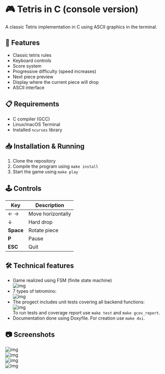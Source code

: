 # 🎮 Tetris in C (console version)

A classic Tetris implementation in C using ASCII graphics in the terminal.

## 🌟 Features
- Classic tetris rules  
- Keyboard controls  
- Score system  
- Progressive difficulty (speed increases)  
- Next piece preview  
- Display where the current piece will drop
- ASCII interface  

## 📋 Requirements
- C compiler (GCC)  
- Linux/macOS Terminal  
- Installed `ncurses` library  

## 📥 Installation & Running
1. Clone the repository  
2. Compile the program using `make install`  
3. Start the game using `make play`  

## 🕹️ Controls
| Key |    Description    |
| --- | ----------------- |  
| ← → | Move horizontally |  
|  ↓  | Hard drop         |  
|**Space**| Rotate piece      |  
|  **P**  | Pause             |  
| **ESC** | Quit              |  

## 🛠️ Technical features
- Game realized using FSM (finite state machine)  
![img](./images/fsm_scheme.png)  
- 7 types of tetromino:  
![img](./images/tetris-pieces.png)  
- The progect includes unit tests covering all backend functions:  
![img](./images/gcov_report.png)  
To run tests and coverage report use `make test` and `make gcov_report`.  
- Documentation done using Doxyfile. For creation use `make dvi`.  

## 📷 Screenshots
![img](./images/main_menu.png)  
![img](./images/playing.png)  
![img](./images/pause_menu.png)  
![img](./images/game_over.png)
